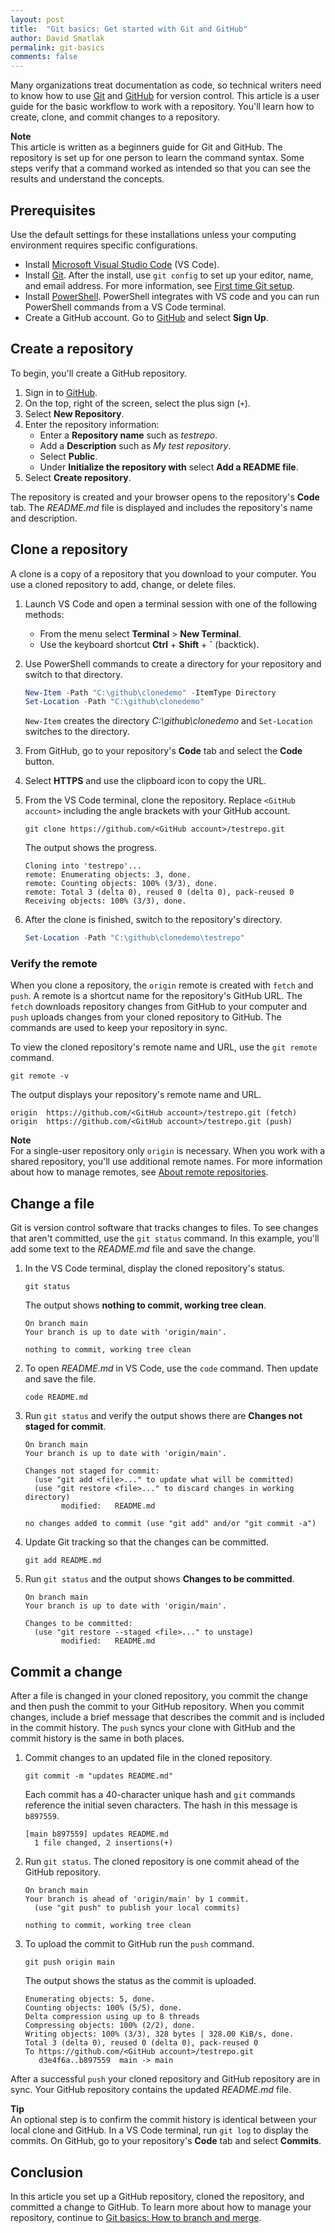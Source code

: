 ```yaml
---
layout: post
title:  "Git basics: Get started with Git and GitHub"
author: David Smatlak
permalink: git-basics
comments: false
---
```


Many organizations treat documentation as code, so technical writers need to know how to use [Git](https://git-scm.com/docs)
and [GitHub](https://docs.github.com/github) for version control. This article is a user guide for
the basic workflow to work with a repository. You'll learn how to create, clone, and commit changes
to a repository.

<div class="note">
<b>Note</b> <br>
This article is written as a beginners guide for Git and GitHub. The repository is set up for one person to learn the command syntax. Some steps verify that a command worked as intended so that you can see the results and understand the concepts.
</div>

## Prerequisites

Use the default settings for these installations unless your computing environment requires specific
configurations.

- Install [Microsoft Visual Studio Code](https://code.visualstudio.com/docs/setup/windows) (VS
  Code).
- Install [Git](https://git-scm.com/downloads). After the install, use `git config` to set up your
  editor, name, and email address. For more information, see [First time Git setup](https://git-scm.com/book/en/v2/Getting-Started-First-Time-Git-Setup).
- Install [PowerShell](https://docs.microsoft.com/powershell/scripting/install/installing-powershell-core-on-windows).
  PowerShell integrates with VS code and you can run PowerShell commands from a VS Code terminal.
- Create a GitHub account. Go to [GitHub](https://github.com) and select **Sign Up**.

## Create a repository

To begin, you'll create a GitHub repository.

1. Sign in to [GitHub](https://github.com).
1. On the top, right of the screen, select the plus sign (`+`).
1. Select **New Repository**.
1. Enter the repository information:
    - Enter a **Repository name** such as _testrepo_.
    - Add a **Description** such as _My test repository_.
    - Select **Public**.
    - Under **Initialize the repository with** select **Add a README file**.
1. Select **Create repository**.

The repository is created and your browser opens to the repository's **Code** tab. The _README.md_
file is displayed and includes the repository's name and description.

## Clone a repository

A clone is a copy of a repository that you download to your computer. You use a cloned repository to
add, change, or delete files.

1. Launch VS Code and open a terminal session with one of the following methods:
    - From the menu select **Terminal** > **New Terminal**.
    - Use the keyboard shortcut **Ctrl** + **Shift** + **`** (backtick).

1. Use PowerShell commands to create a directory for your repository and switch to that directory.

    ```powershell
    New-Item -Path "C:\github\clonedemo" -ItemType Directory
    Set-Location -Path "C:\github\clonedemo"
    ```

    `New-Item` creates the directory _C:\github\clonedemo_ and `Set-Location` switches to the
    directory.

1. From GitHub, go to your repository's **Code** tab and select the **Code** button.
1. Select **HTTPS** and use the clipboard icon to copy the URL.
1. From the VS Code terminal, clone the repository. Replace `<GitHub account>` including the angle
   brackets with your GitHub account.

    ```plaintext
    git clone https://github.com/<GitHub account>/testrepo.git
    ```

    The output shows the progress.

    ```plaintext
    Cloning into 'testrepo'...
    remote: Enumerating objects: 3, done.
    remote: Counting objects: 100% (3/3), done.
    remote: Total 3 (delta 0), reused 0 (delta 0), pack-reused 0
    Receiving objects: 100% (3/3), done.
    ```

1. After the clone is finished, switch to the repository's directory.

    ```powershell
    Set-Location -Path "C:\github\clonedemo\testrepo"
    ```

### Verify the remote

When you clone a repository, the `origin` remote is created with `fetch` and `push`. A remote is a
shortcut name for the repository's GitHub URL. The `fetch` downloads repository changes from GitHub
to your computer and `push` uploads changes from your cloned repository to GitHub. The commands are
used to keep your repository in sync.

To view the cloned repository's remote name and URL, use the `git remote` command.

```plaintext
git remote -v
```

The output displays your repository's remote name and URL.

```plaintext
origin  https://github.com/<GitHub account>/testrepo.git (fetch)
origin  https://github.com/<GitHub account>/testrepo.git (push)
```

<div class="note">
<b>Note</b> <br>
For a single-user repository only <code>origin</code> is necessary. When you work with a shared
repository, you'll use additional remote names. For more information about how to manage remotes,
see <a
href="https://docs.github.com/github/getting-started-with-github/about-remote-repositories">About
remote repositories</a>.
</div>

## Change a file

Git is version control software that tracks changes to files. To see changes that aren't committed,
use the `git status` command. In this example, you'll add some text to the _README.md_ file and save
the change.

1. In the VS Code terminal, display the cloned repository's status.

    ```plaintext
    git status
    ```

    The output shows **nothing to commit, working tree clean**.

    ```plaintext
    On branch main
    Your branch is up to date with 'origin/main'.

    nothing to commit, working tree clean
    ```

1. To open _README.md_ in VS Code, use the `code` command. Then update and save the file.

    ```plaintext
    code README.md
    ```

1. Run `git status` and verify the output shows there are **Changes not staged for commit**.

    ```plaintext
    On branch main
    Your branch is up to date with 'origin/main'.

    Changes not staged for commit:
      (use "git add <file>..." to update what will be committed)
      (use "git restore <file>..." to discard changes in working directory)
            modified:   README.md

    no changes added to commit (use "git add" and/or "git commit -a")
    ```

1. Update Git tracking so that the changes can be committed.

    ```plaintext
    git add README.md
    ```

1. Run `git status` and the output shows **Changes to be committed**.

    ```plaintext
    On branch main
    Your branch is up to date with 'origin/main'.

    Changes to be committed:
      (use "git restore --staged <file>..." to unstage)
            modified:   README.md
    ```

## Commit a change

After a file is changed in your cloned repository, you commit the change and then push the commit to
your GitHub repository. When you commit changes, include a brief message that describes the commit
and is included in the commit history. The `push` syncs your clone with GitHub and the commit
history is the same in both places.

1. Commit changes to an updated file in the cloned repository.

    ```plaintext
    git commit -m "updates README.md"
    ```

    Each commit has a 40-character unique hash and `git` commands reference the initial seven
    characters. The hash in this message is `b897559`.

    ```plaintext
    [main b897559] updates README.md
      1 file changed, 2 insertions(+)
    ```

1. Run `git status`. The cloned repository is one commit ahead of the GitHub repository.

    ```plaintext
    On branch main
    Your branch is ahead of 'origin/main' by 1 commit.
      (use "git push" to publish your local commits)

    nothing to commit, working tree clean
    ```

1. To upload the commit to GitHub run the `push` command.

    ```plaintext
    git push origin main
    ```

    The output shows the status as the commit is uploaded.

    ```plaintext
    Enumerating objects: 5, done.
    Counting objects: 100% (5/5), done.
    Delta compression using up to 8 threads
    Compressing objects: 100% (2/2), done.
    Writing objects: 100% (3/3), 328 bytes | 328.00 KiB/s, done.
    Total 3 (delta 0), reused 0 (delta 0), pack-reused 0
    To https://github.com/<GitHub account>/testrepo.git
       d3e4f6a..b897559  main -> main
    ```

After a successful `push` your cloned repository and GitHub repository are in sync. Your GitHub
repository contains the updated _README.md_ file.

<div class="tip">
<b>Tip</b> <br>
An optional step is to confirm the commit history is identical between your local clone and GitHub.
In a VS Code terminal, run <code>git log</code> to display the commits. On GitHub, go to your
repository's <b>Code</b> tab and select <b>Commits</b>.
</div>

## Conclusion

In this article you set up a GitHub repository, cloned the repository, and committed a change to
GitHub. To learn more about how to manage your repository, continue to [Git basics: How to branch and merge](git-basics-branch-merge).
